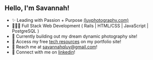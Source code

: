 ## Hello, I'm Savannah!

- ✨ Leading with Passion + Purpose [(luyphotography.com)](luyphotography.com)
- 👩🏻‍💻 Full Stack Web Development ( Rails | HTML/CSS | JavaScript | PostgreSQL )
- 💫 Currently building out my dream dynamic photography site!
- 🧠 Access my free [tech resources](https://savannahluy.github.io/#resources) on my portfolio site! 
- 📩 Reach me at [savannahqluy@gmail.com](mailto:savannahqluy@gmail.com)!
- 💬 Connect with me on [linkedin](https://www.linkedin.com/in/savannah-luy/)!
